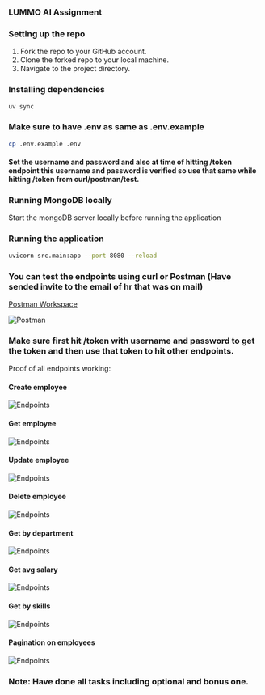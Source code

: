 ### LUMMO AI Assignment

### Setting up the repo
1. Fork the repo to your GitHub account.
2. Clone the forked repo to your local machine.
3. Navigate to the project directory.

### Installing dependencies
```bash
uv sync
```

### Make sure to have .env as same as .env.example
```bash 
cp .env.example .env
```

#### Set the username and password and also at time of hitting /token endpoint this username and password is verified so use that same while hitting /token from curl/postman/test. 

### Running MongoDB locally
Start the mongoDB server locally before running the application 

### Running the application
```bash
uvicorn src.main:app --port 8080 --reload
```

### You can test the endpoints using curl or Postman (Have sended invite to the email of hr that was on mail)
[Postman Workspace](https://llumoai-assignment.postman.co/workspace/learn~fc1c5322-b2e0-4a40-8de6-bf66270aa779/collection/36779485-4fb642be-d699-4376-bcf5-ff7e0d55e553?action=share&creator=36779485)

<img src="./public/postman-img.jpg" alt="Postman" border="0">

### Make sure first hit /token with username and password to get the token and then use that token to hit other endpoints.

Proof of all endpoints working:
#### Create employee 
<img src="./public/create-emp.jpg" alt="Endpoints" border="0">

#### Get employee
<img src="./public/get-emp.jpg" alt="Endpoints" border="0">

#### Update employee 
<img src="./public/update-emp.jpg" alt="Endpoints" border="0">

#### Delete employee
<img src="./public/delete-emp.jpg" alt="Endpoints" border="0">

#### Get by department
<img src="./public/get-by-department.jpg" alt="Endpoints" border="0">

#### Get avg salary
<img src="./public/get-avg-salary.jpg" alt="Endpoints" border="0">

#### Get by skills
<img src="./public/get-by-skills.jpg" alt="Endpoints" border="0">

#### Pagination on employees
<img src="./public/pagination-emp.jpg" alt="Endpoints" border="0">


### Note: Have done all tasks including optional and bonus one.
